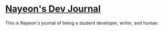 # [Nayeon's Dev Journal](https://nayeonshin.dev/)

This is Nayeon's journal of being a student developer, writer, and human.